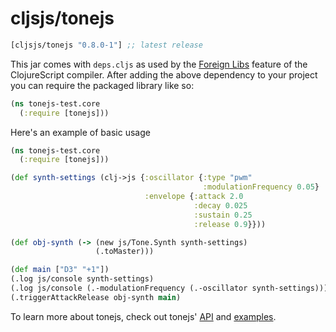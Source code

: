 # cljsjs/tonejs

[](dependency)
```clojure
[cljsjs/tonejs "0.8.0-1"] ;; latest release
```
[](/dependency)

This jar comes with `deps.cljs` as used by the [Foreign Libs][flibs] feature
of the ClojureScript compiler. After adding the above dependency to your project
you can require the packaged library like so:

```clojure
(ns tonejs-test.core
  (:require [tonejs]))
```

Here's an example of basic usage

```clojure
(ns tonejs-test.core
  (:require [tonejs]))

(def synth-settings (clj->js {:oscillator {:type "pwm"
                                           :modulationFrequency 0.05}
                              :envelope {:attack 2.0
                                         :decay 0.025
                                         :sustain 0.25
                                         :release 0.9}}))

(def obj-synth (-> (new js/Tone.Synth synth-settings)
                   (.toMaster)))

(def main ["D3" "+1"])
(.log js/console synth-settings)
(.log js/console (.-modulationFrequency (.-oscillator synth-settings)))
(.triggerAttackRelease obj-synth main)

```

To learn more about tonejs, check out tonejs'  [API](https://tonejs.github.io/docs/) and [examples](https://tonejs.github.io/docs/).

[flibs]: https://github.com/clojure/clojurescript/wiki/Packaging-Foreign-Dependencies
